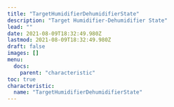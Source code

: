```yaml
---
title: "TargetHumidifierDehumidifierState"
description: "Target Humidifier-Dehumidifier State"
lead: ""
date: 2021-08-09T18:32:49.980Z
lastmod: 2021-08-09T18:32:49.980Z
draft: false
images: []
menu:
  docs:
    parent: "characteristic"
toc: true
characteristic:
  name: "TargetHumidifierDehumidifierState"
---
```

